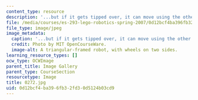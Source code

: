 ```yaml
---
content_type: resource
description: '...but if it gets tipped over, it can move using the other set.'
file: /media/courses/es-293-lego-robotics-spring-2007/0d12bcf4ba396fb32fd30d5124b03cd9_0272.jpg
file_type: image/jpeg
image_metadata:
  caption: '...but if it gets tipped over, it can move using the other set.'
  credit: Photo by MIT OpenCourseWare.
  image-alt: A triangular-framed robot, with wheels on two sides.
learning_resource_types: []
ocw_type: OCWImage
parent_title: Image Gallery
parent_type: CourseSection
resourcetype: Image
title: 0272.jpg
uid: 0d12bcf4-ba39-6fb3-2fd3-0d5124b03cd9
---
```

